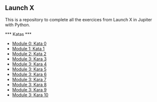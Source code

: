## Launch X

This is a repository to complete all the exercices from Launch X in Jupiter with Python.


*** Katas ***

* [Module 0: Kata 0](./src/Modulo0Katas.ipynb)
* [Module 1: Kata 1](./src/Modulo1Katas.ipynb)
* [Module 2: Kata 2](./src/Modulo2Katas.ipynb)
* [Module 3: Kara 3](./src/Modulo3Katas.ipynb)
* [Module 3: Kara 4](./src/Modulo4Katas.ipynb)
* [Module 3: Kara 5](./src/Modulo5Katas.ipynb)
* [Module 3: Kara 6](./src/Modulo6Katas.ipynb)
* [Module 3: Kara 7](./src/Modulo7Katas.ipynb)
* [Module 3: Kara 8](./src/Modulo8Katas.ipynb)
* [Module 3: Kara 9](./src/Modulo9Katas.ipynb)
* [Module 3: Kara 10](./src/Modulo10Katas.ipynb)
